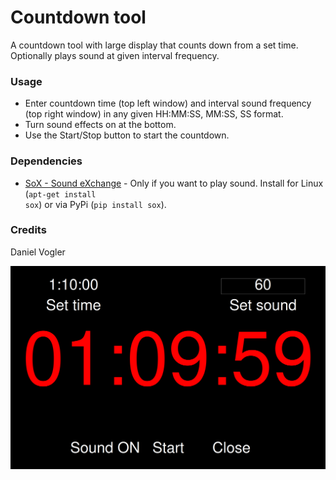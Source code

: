 # Countdown tool

A countdown tool with large display that counts down from a set time. Optionally plays sound at given interval frequency.

### Usage
- Enter countdown time (top left window) and interval sound frequency (top right window) in any given HH:MM:SS, MM:SS, SS format. 
- Turn sound effects on at the bottom. 
- Use the Start/Stop button to start the countdown.

### Dependencies
- [SoX - Sound eXchange](http://sox.sourceforge.net/) - Only if you want to play sound. 
Install for Linux (<code>apt-get install sox</code>) or via PyPi (<code>pip install sox</code>).

### Credits 
Daniel Vogler



![Example image](/images/countdown_example.png)
